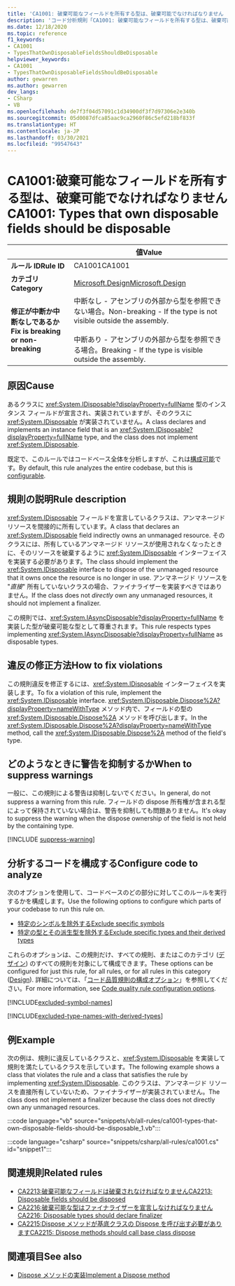 ```yaml
---
title: 'CA1001: 破棄可能なフィールドを所有する型は、破棄可能でなければなりません (コード分析)'
description: 'コード分析規則「CA1001: 破棄可能なフィールドを所有する型は、破棄可能でなければなりません」について説明します'
ms.date: 12/18/2020
ms.topic: reference
f1_keywords:
- CA1001
- TypesThatOwnDisposableFieldsShouldBeDisposable
helpviewer_keywords:
- CA1001
- TypesThatOwnDisposableFieldsShouldBeDisposable
author: gewarren
ms.author: gewarren
dev_langs:
- CSharp
- VB
ms.openlocfilehash: de7f3f04d57091c1d34900df3f7d97306e2e340b
ms.sourcegitcommit: 05d0087dfca85aac9ca2960f86c5efd218bf833f
ms.translationtype: HT
ms.contentlocale: ja-JP
ms.lasthandoff: 03/30/2021
ms.locfileid: "99547643"
---
```

# <a name="ca1001-types-that-own-disposable-fields-should-be-disposable"></a><span data-ttu-id="433ce-103">CA1001:破棄可能なフィールドを所有する型は、破棄可能でなければなりません</span><span class="sxs-lookup"><span data-stu-id="433ce-103">CA1001: Types that own disposable fields should be disposable</span></span>

| | <span data-ttu-id="433ce-104">値</span><span class="sxs-lookup"><span data-stu-id="433ce-104">Value</span></span> |
|-|-|
| <span data-ttu-id="433ce-105">**ルール ID**</span><span class="sxs-lookup"><span data-stu-id="433ce-105">**Rule ID**</span></span> |<span data-ttu-id="433ce-106">CA1001</span><span class="sxs-lookup"><span data-stu-id="433ce-106">CA1001</span></span>|
| <span data-ttu-id="433ce-107">**カテゴリ**</span><span class="sxs-lookup"><span data-stu-id="433ce-107">**Category**</span></span> |[<span data-ttu-id="433ce-108">Microsoft.Design</span><span class="sxs-lookup"><span data-stu-id="433ce-108">Microsoft.Design</span></span>](design-warnings.md)|
| <span data-ttu-id="433ce-109">**修正が中断か中断なしであるか**</span><span class="sxs-lookup"><span data-stu-id="433ce-109">**Fix is breaking or non-breaking**</span></span> |<span data-ttu-id="433ce-110">中断なし - アセンブリの外部から型を参照できない場合。</span><span class="sxs-lookup"><span data-stu-id="433ce-110">Non-breaking - If the type is not visible outside the assembly.</span></span><br/><br/><span data-ttu-id="433ce-111">中断あり - アセンブリの外部から型を参照できる場合。</span><span class="sxs-lookup"><span data-stu-id="433ce-111">Breaking - If the type is visible outside the assembly.</span></span>|

## <a name="cause"></a><span data-ttu-id="433ce-112">原因</span><span class="sxs-lookup"><span data-stu-id="433ce-112">Cause</span></span>

<span data-ttu-id="433ce-113">あるクラスに <xref:System.IDisposable?displayProperty=fullName> 型のインスタンス フィールドが宣言され、実装されていますが、そのクラスに <xref:System.IDisposable> が実装されていません。</span><span class="sxs-lookup"><span data-stu-id="433ce-113">A class declares and implements an instance field that is an <xref:System.IDisposable?displayProperty=fullName> type, and the class does not implement <xref:System.IDisposable>.</span></span>

<span data-ttu-id="433ce-114">既定で、このルールではコードベース全体を分析しますが、これは[構成可能](#configure-code-to-analyze)です。</span><span class="sxs-lookup"><span data-stu-id="433ce-114">By default, this rule analyzes the entire codebase, but this is [configurable](#configure-code-to-analyze).</span></span>

## <a name="rule-description"></a><span data-ttu-id="433ce-115">規則の説明</span><span class="sxs-lookup"><span data-stu-id="433ce-115">Rule description</span></span>

<span data-ttu-id="433ce-116"><xref:System.IDisposable> フィールドを宣言しているクラスは、アンマネージド リソースを間接的に所有しています。</span><span class="sxs-lookup"><span data-stu-id="433ce-116">A class that declares an <xref:System.IDisposable> field indirectly owns an unmanaged resource.</span></span> <span data-ttu-id="433ce-117">そのクラスには、所有しているアンマネージド リソースが使用されなくなったときに、そのリソースを破棄するように <xref:System.IDisposable> インターフェイスを実装する必要があります。</span><span class="sxs-lookup"><span data-stu-id="433ce-117">The class should implement the <xref:System.IDisposable> interface to dispose of the unmanaged resource that it owns once the resource is no longer in use.</span></span> <span data-ttu-id="433ce-118">アンマネージド リソースを "*直接*" 所有していないクラスの場合、ファイナライザーを実装すべきではありません。</span><span class="sxs-lookup"><span data-stu-id="433ce-118">If the class does not *directly* own any unmanaged resources, it should not implement a finalizer.</span></span>

<span data-ttu-id="433ce-119">この規則では、<xref:System.IAsyncDisposable?displayProperty=fullName> を実装した型が破棄可能な型として尊重されます。</span><span class="sxs-lookup"><span data-stu-id="433ce-119">This rule respects types implementing <xref:System.IAsyncDisposable?displayProperty=fullName> as disposable types.</span></span>

## <a name="how-to-fix-violations"></a><span data-ttu-id="433ce-120">違反の修正方法</span><span class="sxs-lookup"><span data-stu-id="433ce-120">How to fix violations</span></span>

<span data-ttu-id="433ce-121">この規則違反を修正するには、<xref:System.IDisposable> インターフェイスを実装します。</span><span class="sxs-lookup"><span data-stu-id="433ce-121">To fix a violation of this rule, implement the <xref:System.IDisposable> interface.</span></span> <span data-ttu-id="433ce-122"><xref:System.IDisposable.Dispose%2A?displayProperty=nameWithType> メソッド内で、フィールドの型の <xref:System.IDisposable.Dispose%2A> メソッドを呼び出します。</span><span class="sxs-lookup"><span data-stu-id="433ce-122">In the <xref:System.IDisposable.Dispose%2A?displayProperty=nameWithType> method, call the <xref:System.IDisposable.Dispose%2A> method of the field's type.</span></span>

## <a name="when-to-suppress-warnings"></a><span data-ttu-id="433ce-123">どのようなときに警告を抑制するか</span><span class="sxs-lookup"><span data-stu-id="433ce-123">When to suppress warnings</span></span>

<span data-ttu-id="433ce-124">一般に、この規則による警告は抑制しないでください。</span><span class="sxs-lookup"><span data-stu-id="433ce-124">In general, do not suppress a warning from this rule.</span></span> <span data-ttu-id="433ce-125">フィールドの dispose 所有権が含まれる型によって保持されていない場合は、警告を抑制しても問題ありません。</span><span class="sxs-lookup"><span data-stu-id="433ce-125">It's okay to suppress the warning when the dispose ownership of the field is not held by the containing type.</span></span>

[!INCLUDE [suppress-warning](../../../../includes/code-analysis/suppress-warning.md)]

## <a name="configure-code-to-analyze"></a><span data-ttu-id="433ce-126">分析するコードを構成する</span><span class="sxs-lookup"><span data-stu-id="433ce-126">Configure code to analyze</span></span>

<span data-ttu-id="433ce-127">次のオプションを使用して、コードベースのどの部分に対してこのルールを実行するかを構成します。</span><span class="sxs-lookup"><span data-stu-id="433ce-127">Use the following options to configure which parts of your codebase to run this rule on.</span></span>

- [<span data-ttu-id="433ce-128">特定のシンボルを除外する</span><span class="sxs-lookup"><span data-stu-id="433ce-128">Exclude specific symbols</span></span>](#exclude-specific-symbols)
- [<span data-ttu-id="433ce-129">特定の型とその派生型を除外する</span><span class="sxs-lookup"><span data-stu-id="433ce-129">Exclude specific types and their derived types</span></span>](#exclude-specific-types-and-their-derived-types)

<span data-ttu-id="433ce-130">これらのオプションは、この規則だけ、すべての規則、またはこのカテゴリ ([デザイン](design-warnings.md)) のすべての規則を対象にして構成できます。</span><span class="sxs-lookup"><span data-stu-id="433ce-130">These options can be configured for just this rule, for all rules, or for all rules in this category ([Design](design-warnings.md)).</span></span> <span data-ttu-id="433ce-131">詳細については、「[コード品質規則の構成オプション](../code-quality-rule-options.md)」を参照してください。</span><span class="sxs-lookup"><span data-stu-id="433ce-131">For more information, see [Code quality rule configuration options](../code-quality-rule-options.md).</span></span>

[!INCLUDE[excluded-symbol-names](~/includes/code-analysis/excluded-symbol-names.md)]

[!INCLUDE[excluded-type-names-with-derived-types](~/includes/code-analysis/excluded-type-names-with-derived-types.md)]

## <a name="example"></a><span data-ttu-id="433ce-132">例</span><span class="sxs-lookup"><span data-stu-id="433ce-132">Example</span></span>

<span data-ttu-id="433ce-133">次の例は、規則に違反しているクラスと、<xref:System.IDisposable> を実装して規則を満たしているクラスを示しています。</span><span class="sxs-lookup"><span data-stu-id="433ce-133">The following example shows a class that violates the rule and a class that satisfies the rule by implementing <xref:System.IDisposable>.</span></span> <span data-ttu-id="433ce-134">このクラスは、アンマネージド リソースを直接所有していないため、ファイナライザーが実装されていません。</span><span class="sxs-lookup"><span data-stu-id="433ce-134">The class does not implement a finalizer because the class does not directly own any unmanaged resources.</span></span>

:::code language="vb" source="snippets/vb/all-rules/ca1001-types-that-own-disposable-fields-should-be-disposable_1.vb":::

:::code language="csharp" source="snippets/csharp/all-rules/ca1001.cs" id="snippet1":::

## <a name="related-rules"></a><span data-ttu-id="433ce-135">関連規則</span><span class="sxs-lookup"><span data-stu-id="433ce-135">Related rules</span></span>

- [<span data-ttu-id="433ce-136">CA2213:破棄可能なフィールドは破棄されなければなりません</span><span class="sxs-lookup"><span data-stu-id="433ce-136">CA2213: Disposable fields should be disposed</span></span>](ca2213.md)
- [<span data-ttu-id="433ce-137">CA2216:破棄可能な型はファイナライザーを宣言しなければなりません</span><span class="sxs-lookup"><span data-stu-id="433ce-137">CA2216: Disposable types should declare finalizer</span></span>](ca2216.md)
- [<span data-ttu-id="433ce-138">CA2215:Dispose メソッドが基底クラスの Dispose を呼び出す必要があります</span><span class="sxs-lookup"><span data-stu-id="433ce-138">CA2215: Dispose methods should call base class dispose</span></span>](ca2215.md)

## <a name="see-also"></a><span data-ttu-id="433ce-139">関連項目</span><span class="sxs-lookup"><span data-stu-id="433ce-139">See also</span></span>

- [<span data-ttu-id="433ce-140">Dispose メソッドの実装</span><span class="sxs-lookup"><span data-stu-id="433ce-140">Implement a Dispose method</span></span>](../../../standard/garbage-collection/implementing-dispose.md)
